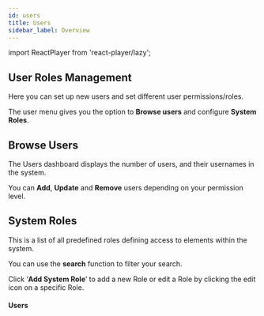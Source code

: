 ```yaml
---
id: users
title: Users
sidebar_label: Overview
---
```


import ReactPlayer from 'react-player/lazy';

## User Roles Management
Here you can set up new users and set different user permissions/roles.

The user menu gives you the option to **Browse users** and configure **System Roles**.

## Browse Users

The Users dashboard displays the number of users, and their usernames in the system.

You can **Add**, **Update** and **Remove** users depending on your permission level.



## System Roles

This is a list of all predefined roles defining access to elements within the system.

You can use the **search** function to filter your search.

Click ‘**Add System Role**’ to add a new Role or edit a Role by clicking the edit icon on a specific Role.


#### Users

  <ReactPlayer 
  url='https://vimeo.com/473806381/e7c2e172e5'
  width="100%"
  controls="true"/>    

<br/>
<br/>